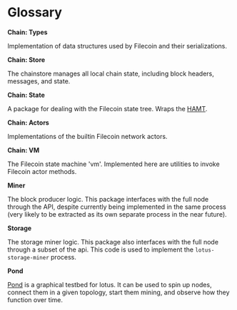 # Glossary

**Chain: Types**

Implementation of data structures used by Filecoin and their serializations.

**Chain: Store**

The chainstore manages all local chain state, including block headers, messages, and state.

**Chain: State**

A package for dealing with the Filecoin state tree. Wraps the [HAMT](https://github.com/ipfs/go-hamt-ipld).

**Chain: Actors**

Implementations of the builtin Filecoin network actors.

**Chain: VM**

The Filecoin state machine 'vm'. Implemented here are utilities to invoke Filecoin actor methods.

**Miner**

The block producer logic. This package interfaces with the full node through the API, despite currently being implemented in the same process (very likely to be extracted as its own separate process in the near future).

**Storage**

The storage miner logic. This package also interfaces with the full node through a subset of the api. This code is used to implement the `lotus-storage-miner` process.

**Pond**

[Pond](https://docs.lotu.sh/join-devnet-gui) is a graphical testbed for lotus. It can be used to spin up nodes, connect them in a given topology, start them mining, and observe how they function over time.
